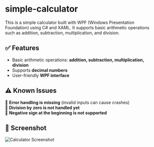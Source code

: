 # simple-calculator
This is a simple calculator built with WPF (Windows Presentation Foundation) using C# and XAML. It supports basic arithmetic operations such as addition, subtraction, multiplication, and division.

## ✅ Features  
- Basic arithmetic operations: **addition, subtraction, multiplication, division**  
- Supports **decimal numbers**  
- User-friendly **WPF interface**  

## ⚠️ Known Issues  
🚧 **Error handling is missing** (invalid inputs can cause crashes)  
🚧 **Division by zero is not handled yet**  
🚧 **Negative sign at the beginning is not supported**

## 📸 Screenshot
![Calculator Screenshot](https://github.com/user-attachments/assets/7d499405-32c8-4201-8987-8189525d73e6)

